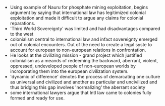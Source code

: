 
- Using example of Nauru for phosphate mining exploitation, begins argument by saying that international law has legitimized colonial exploitation and made it difficult to argue any claims for colonial reparations.
- 'Third World Sovereignty' was limited and had disadvantages compared to the west
- colonialism central to international law and infact sovereignty emerged out of colonial encounters. Out of the need to create a legal syste to account for european to non-european relations in confrontation.
- He looks at the civilizing mission - grand project which justified colonialism as a meands of redeeming the backward, aberrant, violent, oppressed, undeveloped people of non-european worlds by incroporating them into the european civilization system.
- 'dynamic of difference' denotes the process of demarcating one culture as universal and civilized and another as particular and uncivilized and thus bridging this gap involves 'normalizing' the aberrant society
- some international lawyers argue that Intl law came to colonies fully formed and ready for use.